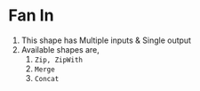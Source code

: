 
# Fan In
  1. This shape has Multiple inputs & Single output
  2. Available shapes are,
     1. `Zip, ZipWith`
     2. `Merge`
     3. `Concat`